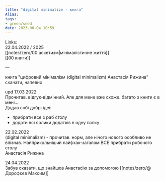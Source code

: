 ```yaml
---
title: "digital minimalizm - книга"
Alias: 
tags:
- green/seed
date: 2023-08-04 10:59
---
```

Links:  
22.04.2022 / 2025  
[[notes/zero/00 аскетизм|мінімалістичне життя]]  
[[00 книги]]

— 

книга "цифровий мінімалізм (digital minimalizm) Анастасія Рижина" скачати, напевно

upd 17.03.2022  
Прочитав. відгук-відмінний. Але для мене вже схоже. багато з книги є в мені...  
Додав собі добрі ідеї:
* прибрати все з раб столу
* додати всі ярлики додатків в одну папку


22.02.2022  
(digital minimalizm) - прочитав. норм, але нічого нового особливо не впізнав. Найприкольніший лайфхак-загалом ВСЕ прибрати робочого столу  
Анастасія Рижина

24.04.2022  
Забув сказати, що знайшов Анастасію за допомогою [[notes/zero/@ Дорофєєв Максим]]